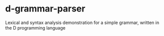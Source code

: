 # d-grammar-parser
Lexical and syntax analysis demonstration for a simple grammar, written in the D programming language
